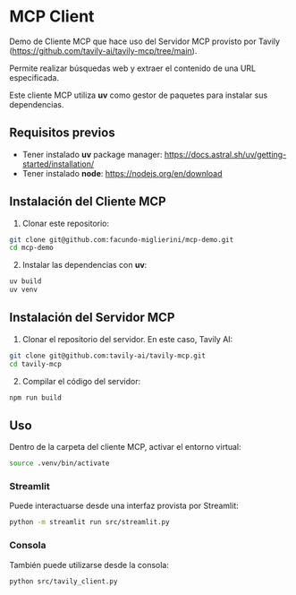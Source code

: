 # MCP Client

Demo de Cliente MCP que hace uso del Servidor MCP provisto por Tavily (https://github.com/tavily-ai/tavily-mcp/tree/main).

Permite realizar búsquedas web y extraer el contenido de una URL especificada. 

Este cliente MCP utiliza **uv** como gestor de paquetes para instalar sus dependencias.

## Requisitos previos

- Tener instalado **uv** package manager: https://docs.astral.sh/uv/getting-started/installation/
- Tener instalado **node**: https://nodejs.org/en/download

## Instalación del Cliente MCP

1. Clonar este repositorio:
```bash
git clone git@github.com:facundo-miglierini/mcp-demo.git
cd mcp-demo
```

2. Instalar las dependencias con **uv**:
```bash
uv build
uv venv
```

## Instalación del Servidor MCP

1. Clonar el repositorio del servidor. En este caso, Tavily AI:
```bash
git clone git@github.com:tavily-ai/tavily-mcp.git
cd tavily-mcp
```

2. Compilar el código del servidor:
```bash
npm run build
```

## Uso

Dentro de la carpeta del cliente MCP, activar el entorno virtual:

```bash
source .venv/bin/activate
```

### Streamlit 

Puede interactuarse desde una interfaz provista por Streamlit:
```bash
python -m streamlit run src/streamlit.py
```

### Consola

También puede utilizarse desde la consola:
```bash
python src/tavily_client.py
```
